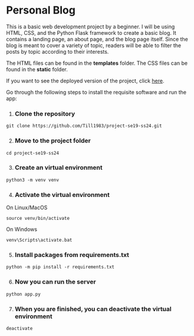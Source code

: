 # Personal Blog

This is a basic web development project by a beginner. I will be using HTML, CSS, and the Python Flask framework to create a basic blog.
It contains a landing page, an about page, and the blog page itself. Since the blog is meant to cover a variety of topic, readers
will be able to filter the posts by topic according to their interests.

The HTML files can be found in the **templates** folder. 
The CSS files can be found in the **static** folder.

If you want to see the deployed version of the project, click [here](https://project-se19-ss24.onrender.com).

Go through the following steps to install the requisite software and run the app:

1. ### Clone the repository
```
git clone https://github.com/Till1983/project-se19-ss24.git
```

2. ### Move to the project folder
```
cd project-se19-ss24
```

3. ### Create an virtual environment
```
python3 -m venv venv
```

4. ### Activate the virtual environment
On Linux/MacOS
```
source venv/bin/activate
````
On Windows
```
venv\Scripts\activate.bat
```
5. ### Install packages from requirements.txt
```
python -m pip install -r requirements.txt
```

6. ### Now you can run the server
```
python app.py
```

7. ### When you are finished, you can deactivate the virtual environment
```
deactivate
```